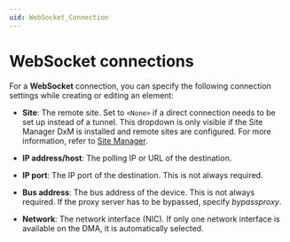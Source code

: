 ```yaml
---
uid: WebSocket_Connection
---
```


# WebSocket connections

For a **WebSocket** connection, you can specify the following connection settings while creating or editing an element:

- **Site**: The remote site. Set to `<None>` if a direct connection needs to be set up instead of a tunnel. This dropdown is only visible if the Site Manager DxM is installed and remote sites are configured. For more information, refer to [Site Manager](xref:SiteManager_DxM).

- **IP address/host**: The polling IP or URL of the destination.

- **IP port**: The IP port of the destination. This is not always required.

- **Bus address**: The bus address of the device. This is not always required. If the proxy server has to be bypassed, specify *bypassproxy*.

- **Network**: The network interface (NIC). If only one network interface is available on the DMA, it is automatically selected.
